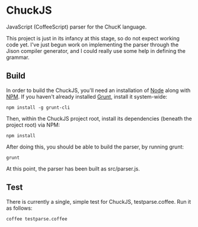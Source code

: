 # ChuckJS

JavaScript (CoffeeScript) parser for the ChucK language.

This project is just in its infancy at this stage, so do not expect working code yet. I've just begun work on
implementing the parser through the Jison compiler generator, and I could really use some help in defining the grammar.

## Build

In order to build the ChuckJS, you'll need an installation of [Node](http://nodejs.org/) along with
[NPM](https://npmjs.org/). If you haven't already installed [Grunt](http://gruntjs.com), install it system-wide:

    npm install -g grunt-cli

Then, within the ChuckJS project root, install its dependencies (beneath the project root) via NPM:

    npm install

After doing this, you should be able to build the parser, by running grunt:

    grunt

At this point, the parser has been built as src/parser.js.

## Test

There is currently a single, simple test for ChuckJS, testparse.coffee. Run it as follows:

    coffee testparse.coffee

